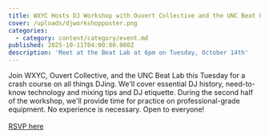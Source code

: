 ```yaml
---
title: WXYC Hosts DJ Workshop with Ouvert Collective and the UNC Beat Lab
cover: /uploads/djworkshopposter.png
categories:
  - category: content/category/event.md
published: 2025-10-11T04:00:00.000Z
description: 'Meet at the Beat Lab at 6pm on Tuesday, October 14th'
---
```


Join WXYC, Ouvert Collective, and the UNC Beat Lab this Tuesday for a crash course on all things DJing. We'll cover essential DJ history, need-to-know technology and mixing tips and DJ etiquette. During the second half of the workshop, we'll provide time for practice on professional-grade equipment. No experience is necessary. Open to everyone!\
\
[RSVP here](https://forms.gle/gBqrNJJ1hmpFjiyS6 "RSVP Here")
